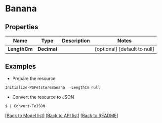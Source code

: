 # Banana
## Properties

Name | Type | Description | Notes
------------ | ------------- | ------------- | -------------
**LengthCm** | **Decimal** |  | [optional] [default to null]

## Examples

- Prepare the resource
```powershell
Initialize-PSPetstoreBanana  -LengthCm null
```

- Convert the resource to JSON
```powershell
$ | Convert-ToJSON
```

[[Back to Model list]](../README.md#documentation-for-models) [[Back to API list]](../README.md#documentation-for-api-endpoints) [[Back to README]](../README.md)

